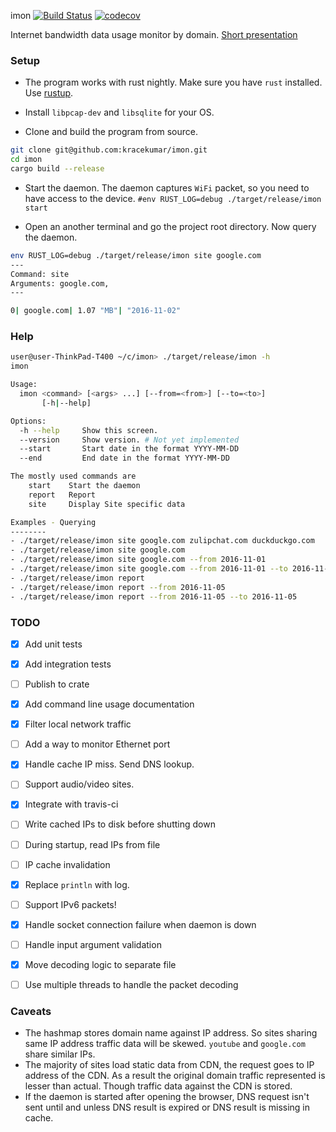 imon [![Build Status](https://travis-ci.org/kracekumar/imon.svg)](https://travis-ci.org/kracekumar/imon) [![codecov](https://codecov.io/gh/kracekumar/imon/branch/master/graph/badge.svg)](https://codecov.io/gh/kracekumar/imon)

Internet bandwidth data usage monitor by domain. [Short presentation](http://slides.com/kracekumarramaraju/who-is-eating-my-bandwidth#/)

### Setup

- The program works with rust nightly. Make sure you have `rust` installed.
Use [rustup](https://www.rustup.rs).

- Install `libpcap-dev` and `libsqlite` for your OS.

- Clone and build the program from source.

``` bash
git clone git@github.com:kracekumar/imon.git
cd imon
cargo build --release
```

- Start the daemon. The daemon captures `WiFi` packet, so you need to have access to the device.
`#env RUST_LOG=debug ./target/release/imon start`

- Open an another terminal and go the project root directory. Now query the daemon.

```bash
env RUST_LOG=debug ./target/release/imon site google.com
---
Command: site
Arguments: google.com,
---

0| google.com| 1.07 "MB"| "2016-11-02"
```

### Help

```bash
user@user-ThinkPad-T400 ~/c/imon> ./target/release/imon -h
imon

Usage:
  imon <command> [<args> ...] [--from=<from>] [--to=<to>]
       [-h|--help]

Options:
  -h --help     Show this screen.
  --version     Show version. # Not yet implemented
  --start       Start date in the format YYYY-MM-DD
  --end         End date in the format YYYY-MM-DD

The mostly used commands are
    start    Start the daemon
    report   Report
    site     Display Site specific data

Examples - Querying
--------
- ./target/release/imon site google.com zulipchat.com duckduckgo.com
- ./target/release/imon site google.com
- ./target/release/imon site google.com --from 2016-11-01
- ./target/release/imon site google.com --from 2016-11-01 --to 2016-11-03
- ./target/release/imon report
- ./target/release/imon report --from 2016-11-05
- ./target/release/imon report --from 2016-11-05 --to 2016-11-05

```

### TODO

- [x] Add unit tests
- [x] Add integration tests
- [ ] Publish to crate
- [X] Add command line usage documentation
- [X] Filter local network traffic
- [ ] Add a way to monitor Ethernet port
- [X] Handle cache IP miss. Send DNS lookup.
- [ ] Support audio/video sites.
- [x] Integrate with travis-ci
- [ ] Write cached IPs to disk before shutting down
- [ ] During startup, read IPs from file
- [ ] IP cache invalidation
- [X] Replace `println` with log.
- [ ] Support IPv6 packets!
- [X] Handle socket connection failure when daemon is down
- [ ] Handle input argument validation
- [X] Move decoding logic to separate file
- [ ] Use multiple threads to handle the packet decoding


### Caveats

- The hashmap stores domain name against IP address. So sites sharing same IP address traffic data will be skewed. `youtube` and `google.com` share similar IPs.
- The majority of sites load static data from CDN, the request goes to IP address of the CDN. As a result the original domain traffic represented is lesser than actual. Though traffic data against the CDN is stored.
- If the daemon is started after opening the browser, DNS request isn't sent until and unless DNS result is expired or DNS result is missing in cache.

